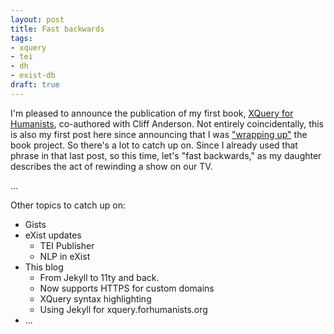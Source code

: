 ```yaml
---
layout: post
title: Fast backwards
tags:
- xquery
- tei
- dh
- exist-db
draft: true
---
```


I'm pleased to announce the publication of my first book, [XQuery for Humanists](https://xquery.forhumanists.org/), co-authored with Cliff Anderson. Not entirely coincidentally, this is also my first post here since announcing that I was ["wrapping up"](https://joewiz.org/2016/12/11/catching-up/) the book project. So there's a lot to catch up on. Since I already used that phrase in that last post, so this time, let's "fast backwards," as my daughter describes the act of rewinding a show on our TV.

...

Other topics to catch up on:

- Gists
- eXist updates
    - TEI Publisher
    - NLP in eXist
- This blog
    - From Jekyll to 11ty and back. 
    - Now supports HTTPS for custom domains
    - XQuery syntax highlighting
    - Using Jekyll for xquery.forhumanists.org
- ...